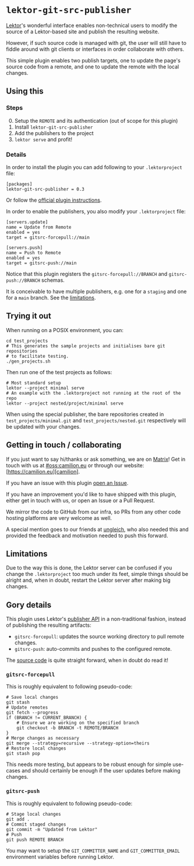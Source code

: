 # `lektor-git-src-publisher`

[Lektor][lektor]'s wonderful interface enables non-technical users to modify
the source of a Lektor-based site and publish the resulting website.

However, if such source code is managed with git, the user will still have to
fiddle around with git clients or interfaces in order collaborate with others.

This simple plugin enables two publish targets, one to update the page's
source code from a remote, and one to update the remote with the local
changes.


## Using this


### Steps

0. Setup the `REMOTE` and its authentication (out of scope for this plugin)
1. Install `lektor-git-src-publisher`
2. Add the publishers to the project
3. `lektor serve` and profit!


### Details

In order to install the plugin you can add following to your `.lektorproject`
file:

    [packages]
    lektor-git-src-publisher = 0.3

Or follow the [official plugin instructions][lektorplugins].

In order to enable the publishers, you also modify your `.lektorproject` file:

    [servers.update]
    name = Update from Remote
    enabled = yes
    target = gitsrc-forcepull://main

    [servers.push]
    name = Push to Remote
    enabled = yes
    target = gitsrc-push://main

Notice that this plugin registers the `gitsrc-forcepull://BRANCH` and
`gitsrc-push://BRANCH` schemas.

It is conceivable to have multiple publishers, e.g. one for a `staging` and
one for a `main` branch. See the [limitations](#limitations).


## Trying it out

When running on a POSIX environment, you can:

    cd test_projects
    # This generates the sample projects and initialises bare git repositories
    # to facilitate testing.
    ./gen_projects.sh

Then run one of the test projects as follows:

    # Most standard setup
    lektor --project minimal serve
    # An example with the .lektorproject not running at the root of the repo
    lektor --project nested/project/minimal serve

When using the special publisher, the bare repositories created in
`test_projects/minimal.git` and `test_projects/nested.git` respectively will
be updated with your changes.


## Getting in touch / collaborating

If you just want to say hi/thanks or ask something, we are on [Matrix][matrix]!
Get in touch with us at [#oss:camilion.eu][matrixosscml] or through
our website: [https://camilion.eu][camilion].

If you have an issue with this plugin [open an Issue][gspissues].

If you have an improvement you'd like to have shipped with this plugin,
either get in touch with us, or open an Issue or a Pull Request.

We mirror the code to GitHub from our infra, so PRs from any other code
hosting platforms are very welcome as well.

A special mention goes to our friends at [ungleich][ungleich], who
also needed this and provided the feedback and motivation needed to push
this forward.


## Limitations

Due to the way this is done, the Lektor server can be confused if you change
the `.lektorproject` too much under its feet, simple things should be alright
and, when in doubt, restart the Lektor server after making big changes.


## Gory details

This plugin uses Lektor's [publisher API][lektorpublisher] in a
non-traditional fashion, instead of publishing the resulting artifacts:
- `gitsrc-forcepull`: updates the source working directory to pull remote
  changes.
- `gitsrc-push`: auto-commits and pushes to the configured remote.

The [source code][gspcode] is quite straight forward, when in doubt do read it!

### `gitsrc-forcepull`

This is roughly equivalent to following pseudo-code:

    # Save local changes
    git stash
    # Update remotes
    git fetch --progress
    if (BRANCH != CURRENT_BRANCH) {
        # Ensure we are working on the specified branch
        git checkout -b BRANCH -t REMOTE/BRANCH
    }
    # Merge changes as necessary
    git merge --strategy=recursive --strategy-option=theirs
    # Restore local changes
    git stash pop

This needs more testing, but appears to be robust enough for simple use-cases
and should certainly be enough if the user updates before making changes.


### `gitsrc-push`

This is roughly equivalent to following pseudo-code:

    # Stage local changes
    git add .
    # Commit staged changes
    git commit -m "Updated from Lektor"
    # Push
    git push REMOTE BRANCH

You may want to setup the `GIT_COMMITTER_NAME` and `GIT_COMMITTER_EMAIL`
environment variables before running Lektor.


[lektor]: https://www.getlektor.com
[lektorplugins]: https://www.getlektor.com/docs/plugins/
[lektorpublisher]: https://www.getlektor.com/docs/api/publisher/
[gspcode]: https://github.com/camilioneu/lektor-git-src-publisher
[gspissues]: https://github.com/camilioneu/lektor-git-src-publisher/issues
[matrix]: https://matrix.org
[matrixosscml]: https://matrix.to/#/#oss:camilion.eu
[camilion]: https://camilion.eu
[ungleich]: https://ungleich.ch
